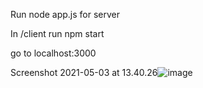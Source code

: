 Run node app.js for server

In /client run npm start

go to localhost:3000

Screenshot 2021-05-03 at 13.40.26![image](https://user-images.githubusercontent.com/52676735/116872125-ace65900-ac15-11eb-81bc-fcc2d17c6353.png)

